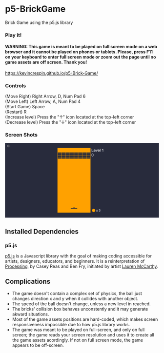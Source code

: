 # p5-BrickGame

Brick Game using the p5.js library

### Play it!
#### WARNING: This game is meant to be played on full screen mode on a web browser and it cannot be played on phones or tablets. Please, press F11 on your keyboard to enter full screen mode or zoom out the page until no game assets are off screen. Thank you!
https://kevincrespin.github.io/p5-Brick-Game/

### Controls

(Move Right) Right Arrow, D, Num Pad 6 <br>
(Move Left) Left Arrow, A, Num Pad 4 <br>
(Start Game) Space <br>
(Restart) R <br>
(Increase level) Press the "↑" icon located at the top-left corner <br>
(Decrease level) Press the "↓" icon located at the top-left corner <br>

### Screen Shots

![Game Example](BrickGame.gif)


## Installed Dependencies

### p5.js

[p5.js](http://p5js.org) is a Javascript library with the goal of making coding accessible for artists, designers, educators, and beginners. It is a reinterpretation of [Processing](http://processing.org), by Casey Reas and Ben Fry, initiated by artist [Lauren McCarthy](http://www.lauren-mccarthy.com/).

## Complications

* The game doesn't contain a complex set of physics, the ball just changes direction x and y when it collides with another object.
* The speed of the ball doesn't change, unless a new level in reached.
* The bricks' collision box behaves unconstently and it may generate akward situations.
* Most of the game assets positions are hard-coded, which makes screen responsiveness impossible due to how p5.js library works.
* The game was meant to be played on full-screen, and only on full screen; the game reads your screen resolution and uses it to create all the game assets acordingly. If not on full screen mode, the game appears to be off-screen.